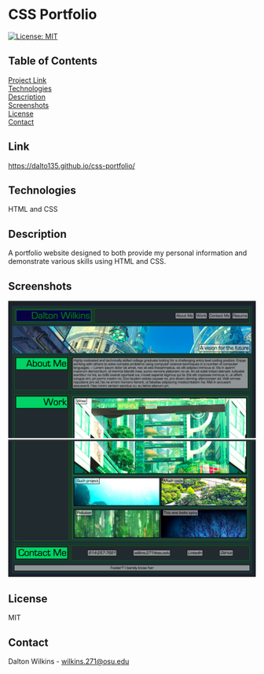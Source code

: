 # CSS Portfolio

[![License: MIT](https://img.shields.io/badge/License-MIT-blue.svg)](https://opensource.org/licenses/MIT)

## Table of Contents
[Project Link](#Link)  
[Technologies](#Technologies)  
[Description](#Description)  
[Screenshots](#Screenshots)  
[License](#License)  
[Contact](#Contact)

## Link
https://dalto135.github.io/css-portfolio/

## Technologies
HTML and CSS

## Description
A portfolio website designed to both provide my personal information and demonstrate various skills using HTML and CSS.

## Screenshots
![Screenshot 1](images/screenshot1.png)
![Screenshot 2](images/screenshot2.png)

## License
MIT

## Contact
Dalton Wilkins - wilkins.271@osu.edu
